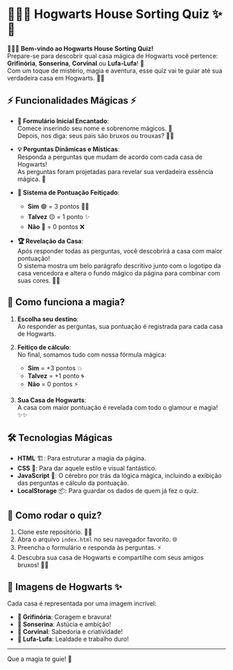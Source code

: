 # 🧙‍♂️✨ Hogwarts House Sorting Quiz ✨🏰 

🎩🧙‍♀️ **Bem-vindo ao Hogwarts House Sorting Quiz!**  
Prepare-se para descobrir qual casa mágica de Hogwarts você pertence: **Grifinória**, **Sonserina**, **Corvinal** ou **Lufa-Lufa**! 🌟  
Com um toque de mistério, magia e aventura, esse quiz vai te guiar até sua verdadeira casa em Hogwarts. 🏰✨

## ⚡ Funcionalidades Mágicas ⚡

- **📜 Formulário Inicial Encantado**:  
  Comece inserindo seu nome e sobrenome mágicos. 🌟  
  Depois, nos diga: seus pais são bruxos ou trouxas? 🔮✨

- **💡 Perguntas Dinâmicas e Místicas**:  
  Responda a perguntas que mudam de acordo com cada casa de Hogwarts!  
  As perguntas foram projetadas para revelar sua verdadeira essência mágica. 💫

- **🎯 Sistema de Pontuação Feitiçado**:
  - **Sim** 🟢 = 3 pontos 🧙‍♂️
  - **Talvez** 🟡 = 1 ponto ✨
  - **Não** 🔴 = 0 pontos ❌

- **🏆 Revelação da Casa**:  
  Após responder todas as perguntas, você descobrirá a casa com maior pontuação!  
  O sistema mostra um belo parágrafo descritivo junto com o logotipo da casa vencedora e altera o fundo mágico da página para combinar com suas cores. 🏰💫

## 🎨 Como funciona a magia?

1. **Escolha seu destino**:  
   Ao responder as perguntas, sua pontuação é registrada para cada casa de Hogwarts.
   
2. **Feitiço de cálculo**:  
   No final, somamos tudo com nossa fórmula mágica:
   - **Sim** = +3 pontos 💥
   - **Talvez** = +1 ponto 🌀
   - **Não** = 0 pontos ⚡

3. **Sua Casa de Hogwarts**:  
   A casa com maior pontuação é revelada com todo o glamour e magia! ✨✨

## 🛠️ Tecnologias Mágicas

- **HTML** 🏗️: Para estruturar a magia da página.
- **CSS** 🎨: Para dar aquele estilo e visual fantástico.
- **JavaScript** 🔮: O cérebro por trás da lógica mágica, incluindo a exibição das perguntas e cálculo da pontuação.
- **LocalStorage** 📦: Para guardar os dados de quem já fez o quiz.

## 🏰 Como rodar o quiz?

1. Clone este repositório. 🧙‍♀️
2. Abra o arquivo `index.html` no seu navegador favorito. 🌐
3. Preencha o formulário e responda às perguntas. ⚡
4. Descubra sua casa de Hogwarts e compartilhe com seus amigos bruxos! 🧙‍♂️

## 🌈 Imagens de Hogwarts ✨

Cada casa é representada por uma imagem incrível:

- **🦁 Grifinória**: Coragem e bravura!
- **🐍 Sonserina**: Astúcia e ambição!
- **🦅 Corvinal**: Sabedoria e criatividade!
- **🦡 Lufa-Lufa**: Lealdade e trabalho duro!

---

Que a magia te guie! 🔮
